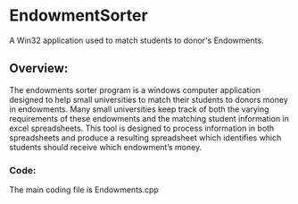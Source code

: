 # EndowmentSorter
A Win32 application used to match students to donor's Endowments. 

## Overview:
The endowments sorter program is a windows computer application designed to help small universities to match their students to donors money in endowments. Many small universities keep track of both the varying requirements of these endowments and the matching student information in excel spreadsheets. This tool is designed to process information in both spreadsheets and produce a resulting spreadsheet which identifies which students should receive which endowment’s money.

### Code:
The main coding file is Endowments.cpp

